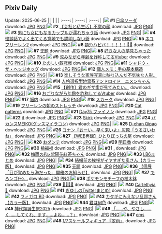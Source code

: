 ## Pixiv Daily
Update: 2025-06-25
|      |      |      |
| :----: | :----: | :----: |
|![](https://pixiv.microyu.workers.dev/c/240x480/img-master/img/2025/06/23/20/30/01/131894515_p0_master1200.jpg) **#1** [日傘ソーダ](https://www.pixiv.net/artworks/131894515) download: [JPG](https://pixiv.microyu.workers.dev/img-original/img/2025/06/23/20/30/01/131894515_p0.jpg) [PNG](https://pixiv.microyu.workers.dev/img-original/img/2025/06/23/20/30/01/131894515_p0.png)|![](https://pixiv.microyu.workers.dev/c/240x480/img-master/img/2025/06/24/12/00/16/131917368_p0_master1200.jpg) **#2** [【会社と私生活】不意の顔](https://www.pixiv.net/artworks/131917368) download: [JPG](https://pixiv.microyu.workers.dev/img-original/img/2025/06/24/12/00/16/131917368_p0.jpg) [PNG](https://pixiv.microyu.workers.dev/img-original/img/2025/06/24/12/00/16/131917368_p0.png)|![](https://pixiv.microyu.workers.dev/c/240x480/img-master/img/2025/06/23/00/00/19/131867926_p0_master1200.jpg) **#3** [男にも女にもなるカップルが濡れちゃう話](https://www.pixiv.net/artworks/131867926) download: [JPG](https://pixiv.microyu.workers.dev/img-original/img/2025/06/23/00/00/19/131867926_p0.jpg) [PNG](https://pixiv.microyu.workers.dev/img-original/img/2025/06/23/00/00/19/131867926_p0.png)|
|![](https://pixiv.microyu.workers.dev/c/240x480/img-master/img/2025/06/23/06/59/39/131877017_p0_master1200.jpg) **#4** [怪談話でよく出てくる意地でも説明しない爺](https://www.pixiv.net/artworks/131877017) download: [JPG](https://pixiv.microyu.workers.dev/img-original/img/2025/06/23/06/59/39/131877017_p0.jpg) [PNG](https://pixiv.microyu.workers.dev/img-original/img/2025/06/23/06/59/39/131877017_p0.png)|![](https://pixiv.microyu.workers.dev/c/240x480/img-master/img/2025/06/23/00/00/10/131867847_p0_master1200.jpg) **#5** [ネコフリーレン2](https://www.pixiv.net/artworks/131867847) download: [JPG](https://pixiv.microyu.workers.dev/img-original/img/2025/06/23/00/00/10/131867847_p0.jpg) [PNG](https://pixiv.microyu.workers.dev/img-original/img/2025/06/23/00/00/10/131867847_p0.png)|![](https://pixiv.microyu.workers.dev/c/240x480/img-master/img/2025/06/24/00/00/10/131903661_p0_master1200.jpg) **#6** [類ｸﾝハピバ！！！！！🎂🎉](https://www.pixiv.net/artworks/131903661) download: [JPG](https://pixiv.microyu.workers.dev/img-original/img/2025/06/24/00/00/10/131903661_p0.jpg) [PNG](https://pixiv.microyu.workers.dev/img-original/img/2025/06/24/00/00/10/131903661_p0.png)|
|![](https://pixiv.microyu.workers.dev/c/240x480/img-master/img/2025/06/23/01/06/26/131870922_p0_master1200.jpg) **#7** [无题](https://www.pixiv.net/artworks/131870922) download: [JPG](https://pixiv.microyu.workers.dev/img-original/img/2025/06/23/01/06/26/131870922_p0.jpg) [PNG](https://pixiv.microyu.workers.dev/img-original/img/2025/06/23/01/06/26/131870922_p0.png)|![](https://pixiv.microyu.workers.dev/c/240x480/img-master/img/2025/06/23/17/32/20/131888492_p0_master1200.jpg) **#8** [好きな人の夢見ちゃった](https://www.pixiv.net/artworks/131888492) download: [JPG](https://pixiv.microyu.workers.dev/img-original/img/2025/06/23/17/32/20/131888492_p0.jpg) [PNG](https://pixiv.microyu.workers.dev/img-original/img/2025/06/23/17/32/20/131888492_p0.png)|![](https://pixiv.microyu.workers.dev/c/240x480/img-master/img/2025/06/23/21/11/07/131896319_p0_master1200.jpg) **#9** [涼みながら年齢を詐称してるVtuber](https://www.pixiv.net/artworks/131896319) download: [JPG](https://pixiv.microyu.workers.dev/img-original/img/2025/06/23/21/11/07/131896319_p0.jpg) [PNG](https://pixiv.microyu.workers.dev/img-original/img/2025/06/23/21/11/07/131896319_p0.png)|
|![](https://pixiv.microyu.workers.dev/c/240x480/img-master/img/2025/06/24/15/35/42/131921485_p0_master1200.jpg) **#10** [たのしい戴冠戦](https://www.pixiv.net/artworks/131921485) download: [JPG](https://pixiv.microyu.workers.dev/img-original/img/2025/06/24/15/35/42/131921485_p0.jpg) [PNG](https://pixiv.microyu.workers.dev/img-original/img/2025/06/24/15/35/42/131921485_p0.png)|![](https://pixiv.microyu.workers.dev/c/240x480/img-master/img/2025/06/24/00/00/14/131903694_p0_master1200.jpg) **#11** [シャドウ・ザ・ヘッジホッグ](https://www.pixiv.net/artworks/131903694) download: [JPG](https://pixiv.microyu.workers.dev/img-original/img/2025/06/24/00/00/14/131903694_p0.jpg) [PNG](https://pixiv.microyu.workers.dev/img-original/img/2025/06/24/00/00/14/131903694_p0.png)|![](https://pixiv.microyu.workers.dev/c/240x480/img-master/img/2025/06/24/06/00/07/131911667_p0_master1200.jpg) **#12** [個人メモ：手の基本構造](https://www.pixiv.net/artworks/131911667) download: [JPG](https://pixiv.microyu.workers.dev/img-original/img/2025/06/24/06/00/07/131911667_p0.jpg) [PNG](https://pixiv.microyu.workers.dev/img-original/img/2025/06/24/06/00/07/131911667_p0.png)|
|![](https://pixiv.microyu.workers.dev/c/240x480/img-master/img/2025/06/24/12/03/20/131917537_p0_master1200.jpg) **#13** [楽しそうな家族写真に映り込んだ不気味な人影…](https://www.pixiv.net/artworks/131917537) download: [JPG](https://pixiv.microyu.workers.dev/img-original/img/2025/06/24/12/03/20/131917537_p0.jpg) [PNG](https://pixiv.microyu.workers.dev/img-original/img/2025/06/24/12/03/20/131917537_p0.png)|![](https://pixiv.microyu.workers.dev/c/240x480/img-master/img/2025/06/24/07/16/27/131912924_p0_master1200.jpg) **#14** [人格選択型地雷系アンドロイド　ニメンちゃん](https://www.pixiv.net/artworks/131912924) download: [JPG](https://pixiv.microyu.workers.dev/img-original/img/2025/06/24/07/16/27/131912924_p0.jpg) [PNG](https://pixiv.microyu.workers.dev/img-original/img/2025/06/24/07/16/27/131912924_p0.png)|![](https://pixiv.microyu.workers.dev/c/240x480/img-master/img/2025/06/24/15/24/08/131903977_p0_master1200.jpg) **#15** [【創作】君のギザ歯が見てみたい。](https://www.pixiv.net/artworks/131903977) download: [JPG](https://pixiv.microyu.workers.dev/img-original/img/2025/06/24/15/24/08/131903977_p0.jpg) [PNG](https://pixiv.microyu.workers.dev/img-original/img/2025/06/24/15/24/08/131903977_p0.png)|
|![](https://pixiv.microyu.workers.dev/c/240x480/img-master/img/2025/06/24/21/12/49/131931605_p0_master1200.jpg) **#16** [おごりながら年齢を詐称してるVtuber](https://www.pixiv.net/artworks/131931605) download: [JPG](https://pixiv.microyu.workers.dev/img-original/img/2025/06/24/21/12/49/131931605_p0.jpg) [PNG](https://pixiv.microyu.workers.dev/img-original/img/2025/06/24/21/12/49/131931605_p0.png)|![](https://pixiv.microyu.workers.dev/c/240x480/img-master/img/2025/06/23/20/33/44/131894709_p0_master1200.jpg) **#17** [脳内](https://www.pixiv.net/artworks/131894709) download: [JPG](https://pixiv.microyu.workers.dev/img-original/img/2025/06/23/20/33/44/131894709_p0.jpg) [PNG](https://pixiv.microyu.workers.dev/img-original/img/2025/06/23/20/33/44/131894709_p0.png)|![](https://pixiv.microyu.workers.dev/c/240x480/img-master/img/2025/06/23/00/00/13/131867882_p0_master1200.jpg) **#18** [スカーク](https://www.pixiv.net/artworks/131867882) download: [JPG](https://pixiv.microyu.workers.dev/img-original/img/2025/06/23/00/00/13/131867882_p0.jpg) [PNG](https://pixiv.microyu.workers.dev/img-original/img/2025/06/23/00/00/13/131867882_p0.png)|
|![](https://pixiv.microyu.workers.dev/c/240x480/img-master/img/2025/06/24/00/00/19/131903733_p0_master1200.jpg) **#19** [フリーレンの朝のストレッチ](https://www.pixiv.net/artworks/131903733) download: [JPG](https://pixiv.microyu.workers.dev/img-original/img/2025/06/24/00/00/19/131903733_p0.jpg) [PNG](https://pixiv.microyu.workers.dev/img-original/img/2025/06/24/00/00/19/131903733_p0.png)|![](https://pixiv.microyu.workers.dev/c/240x480/img-master/img/2025/06/23/20/26/26/131894390_p0_master1200.jpg) **#20** [Cat patterns](https://www.pixiv.net/artworks/131894390) download: [JPG](https://pixiv.microyu.workers.dev/img-original/img/2025/06/23/20/26/26/131894390_p0.jpg) [PNG](https://pixiv.microyu.workers.dev/img-original/img/2025/06/23/20/26/26/131894390_p0.png)|![](https://pixiv.microyu.workers.dev/c/240x480/img-master/img/2025/06/23/00/16/23/131868965_p0_master1200.jpg) **#21** [Day75 ファイノン](https://www.pixiv.net/artworks/131868965) download: [JPG](https://pixiv.microyu.workers.dev/img-original/img/2025/06/23/00/16/23/131868965_p0.jpg) [PNG](https://pixiv.microyu.workers.dev/img-original/img/2025/06/23/00/16/23/131868965_p0.png)|
|![](https://pixiv.microyu.workers.dev/c/240x480/img-master/img/2025/06/23/00/27/13/131869400_p0_master1200.jpg) **#22** [if](https://www.pixiv.net/artworks/131869400) download: [JPG](https://pixiv.microyu.workers.dev/img-original/img/2025/06/23/00/27/13/131869400_p0.jpg) [PNG](https://pixiv.microyu.workers.dev/img-original/img/2025/06/23/00/27/13/131869400_p0.png)|![](https://pixiv.microyu.workers.dev/c/240x480/img-master/img/2025/06/23/14/53/22/131885129_p0_master1200.jpg) **#23** [Skirk](https://www.pixiv.net/artworks/131885129) download: [JPG](https://pixiv.microyu.workers.dev/img-original/img/2025/06/23/14/53/22/131885129_p0.jpg) [PNG](https://pixiv.microyu.workers.dev/img-original/img/2025/06/23/14/53/22/131885129_p0.png)|![](https://pixiv.microyu.workers.dev/c/240x480/img-master/img/2025/06/23/20/41/16/131894942_p0_master1200.jpg) **#24** [バカンスMEIKO(グッスマイラコン)](https://www.pixiv.net/artworks/131894942) download: [JPG](https://pixiv.microyu.workers.dev/img-original/img/2025/06/23/20/41/16/131894942_p0.jpg) [PNG](https://pixiv.microyu.workers.dev/img-original/img/2025/06/23/20/41/16/131894942_p0.png)|
|![](https://pixiv.microyu.workers.dev/c/240x480/img-master/img/2025/06/23/16/08/26/131886533_p0_master1200.jpg) **#25** [D-chan Qipao](https://www.pixiv.net/artworks/131886533) download: [JPG](https://pixiv.microyu.workers.dev/img-original/img/2025/06/23/16/08/26/131886533_p0.jpg) [PNG](https://pixiv.microyu.workers.dev/img-original/img/2025/06/23/16/08/26/131886533_p0.png)|![](https://pixiv.microyu.workers.dev/c/240x480/img-master/img/2025/06/23/18/48/06/131890912_p0_master1200.jpg) **#26** [コナン『おーい、早く来いよ』灰原「うるさいわね」](https://www.pixiv.net/artworks/131890912) download: [JPG](https://pixiv.microyu.workers.dev/img-original/img/2025/06/23/18/48/06/131890912_p0.jpg) [PNG](https://pixiv.microyu.workers.dev/img-original/img/2025/06/23/18/48/06/131890912_p0.png)|![](https://pixiv.microyu.workers.dev/c/240x480/img-master/img/2025/06/24/14/34/25/131920311_p0_master1200.jpg) **#27** [【WEB再録】ひとりぼっちの庭](https://www.pixiv.net/artworks/131920311) download: [JPG](https://pixiv.microyu.workers.dev/img-original/img/2025/06/24/14/34/25/131920311_p0.jpg) [PNG](https://pixiv.microyu.workers.dev/img-original/img/2025/06/24/14/34/25/131920311_p0.png)|
|![](https://pixiv.microyu.workers.dev/c/240x480/img-master/img/2025/06/24/18/31/29/131925718_p0_master1200.jpg) **#28** [おダンテ](https://www.pixiv.net/artworks/131925718) download: [JPG](https://pixiv.microyu.workers.dev/img-original/img/2025/06/24/18/31/29/131925718_p0.jpg) [PNG](https://pixiv.microyu.workers.dev/img-original/img/2025/06/24/18/31/29/131925718_p0.png)|![](https://pixiv.microyu.workers.dev/c/240x480/img-master/img/2025/06/23/02/28/13/131873003_p0_master1200.jpg) **#29** [明日香](https://www.pixiv.net/artworks/131873003) download: [JPG](https://pixiv.microyu.workers.dev/img-original/img/2025/06/23/02/28/13/131873003_p0.jpg) [PNG](https://pixiv.microyu.workers.dev/img-original/img/2025/06/23/02/28/13/131873003_p0.png)|![](https://pixiv.microyu.workers.dev/c/240x480/img-master/img/2025/06/23/18/03/16/131889586_p0_master1200.jpg) **#30** [橘福福](https://www.pixiv.net/artworks/131889586) download: [JPG](https://pixiv.microyu.workers.dev/img-original/img/2025/06/23/18/03/16/131889586_p0.jpg) [PNG](https://pixiv.microyu.workers.dev/img-original/img/2025/06/23/18/03/16/131889586_p0.png)|
|![](https://pixiv.microyu.workers.dev/c/240x480/img-master/img/2025/06/23/17/30/56/131888450_p0_master1200.jpg) **#31** [.](https://www.pixiv.net/artworks/131888450) download: [JPG](https://pixiv.microyu.workers.dev/img-original/img/2025/06/23/17/30/56/131888450_p0.jpg) [PNG](https://pixiv.microyu.workers.dev/img-original/img/2025/06/23/17/30/56/131888450_p0.png)|![](https://pixiv.microyu.workers.dev/c/240x480/img-master/img/2025/06/23/19/28/47/131892262_p0_master1200.jpg) **#32** [梅雨の和×紫陽花紅茶ちゃん](https://www.pixiv.net/artworks/131892262) download: [JPG](https://pixiv.microyu.workers.dev/img-original/img/2025/06/23/19/28/47/131892262_p0.jpg) [PNG](https://pixiv.microyu.workers.dev/img-original/img/2025/06/23/19/28/47/131892262_p0.png)|![](https://pixiv.microyu.workers.dev/c/240x480/img-master/img/2025/06/23/00/12/07/131868791_p0_master1200.jpg) **#33** [LB6まとめ](https://www.pixiv.net/artworks/131868791) download: [JPG](https://pixiv.microyu.workers.dev/img-original/img/2025/06/23/00/12/07/131868791_p0.jpg) [PNG](https://pixiv.microyu.workers.dev/img-original/img/2025/06/23/00/12/07/131868791_p0.png)|
|![](https://pixiv.microyu.workers.dev/c/240x480/img-master/img/2025/06/23/16/11/02/131886596_p0_master1200.jpg) **#34** [結婚前の挨拶がイヤすぎた奥さん【カラー版】](https://www.pixiv.net/artworks/131886596) download: [JPG](https://pixiv.microyu.workers.dev/img-original/img/2025/06/23/16/11/02/131886596_p0.jpg) [PNG](https://pixiv.microyu.workers.dev/img-original/img/2025/06/23/16/11/02/131886596_p0.png)|![](https://pixiv.microyu.workers.dev/c/240x480/img-master/img/2025/06/23/02/54/39/131873471_p0_master1200.jpg) **#35** [无题](https://www.pixiv.net/artworks/131873471) download: [JPG](https://pixiv.microyu.workers.dev/img-original/img/2025/06/23/02/54/39/131873471_p0.jpg) [PNG](https://pixiv.microyu.workers.dev/img-original/img/2025/06/23/02/54/39/131873471_p0.png)|![](https://pixiv.microyu.workers.dev/c/240x480/img-master/img/2025/06/24/19/52/44/131928322_p0_master1200.jpg) **#36** [【個展「目が覚めたら海だった」開催のお知らせ】](https://www.pixiv.net/artworks/131928322) download: [JPG](https://pixiv.microyu.workers.dev/img-original/img/2025/06/24/19/52/44/131928322_p0.jpg) [PNG](https://pixiv.microyu.workers.dev/img-original/img/2025/06/24/19/52/44/131928322_p0.png)|
|![](https://pixiv.microyu.workers.dev/c/240x480/img-master/img/2025/06/23/18/27/02/131890265_p0_master1200.jpg) **#37** [でろンゴﾁｬﾝ…](https://www.pixiv.net/artworks/131890265) download: [JPG](https://pixiv.microyu.workers.dev/img-original/img/2025/06/23/18/27/02/131890265_p0.jpg) [PNG](https://pixiv.microyu.workers.dev/img-original/img/2025/06/23/18/27/02/131890265_p0.png)|![](https://pixiv.microyu.workers.dev/c/240x480/img-master/img/2025/06/24/08/37/28/131914156_p0_master1200.jpg) **#38** [ポケモンモチーフの植木鉢](https://www.pixiv.net/artworks/131914156) download: [JPG](https://pixiv.microyu.workers.dev/img-original/img/2025/06/24/08/37/28/131914156_p0.jpg) [PNG](https://pixiv.microyu.workers.dev/img-original/img/2025/06/24/08/37/28/131914156_p0.png)|![](https://pixiv.microyu.workers.dev/c/240x480/img-master/img/2025/06/23/21/33/24/131897305_p0_master1200.jpg) **#39** [🖤🤍💚💖](https://www.pixiv.net/artworks/131897305) download: [JPG](https://pixiv.microyu.workers.dev/img-original/img/2025/06/23/21/33/24/131897305_p0.jpg) [PNG](https://pixiv.microyu.workers.dev/img-original/img/2025/06/23/21/33/24/131897305_p0.png)|
|![](https://pixiv.microyu.workers.dev/c/240x480/img-master/img/2025/06/23/16/57/26/131887547_p0_master1200.jpg) **#40** [Cartethyia🌊](https://www.pixiv.net/artworks/131887547) download: [JPG](https://pixiv.microyu.workers.dev/img-original/img/2025/06/23/16/57/26/131887547_p0.jpg) [PNG](https://pixiv.microyu.workers.dev/img-original/img/2025/06/23/16/57/26/131887547_p0.png)|![](https://pixiv.microyu.workers.dev/c/240x480/img-master/img/2025/06/23/17/05/36/131887825_p0_master1200.jpg) **#41** [ぎゆしのTwitterまとめ1](https://www.pixiv.net/artworks/131887825) download: [JPG](https://pixiv.microyu.workers.dev/img-original/img/2025/06/23/17/05/36/131887825_p0.jpg) [PNG](https://pixiv.microyu.workers.dev/img-original/img/2025/06/23/17/05/36/131887825_p0.png)|![](https://pixiv.microyu.workers.dev/c/240x480/img-master/img/2025/06/23/02/03/43/131872524_p0_master1200.jpg) **#42** [フィガロ BD](https://www.pixiv.net/artworks/131872524) download: [JPG](https://pixiv.microyu.workers.dev/img-original/img/2025/06/23/02/03/43/131872524_p0.jpg) [PNG](https://pixiv.microyu.workers.dev/img-original/img/2025/06/23/02/03/43/131872524_p0.png)|
|![](https://pixiv.microyu.workers.dev/c/240x480/img-master/img/2025/06/23/00/00/08/131867828_p0_master1200.jpg) **#43** [カタギにみえない旦那さん【カラー版】](https://www.pixiv.net/artworks/131867828) download: [JPG](https://pixiv.microyu.workers.dev/img-original/img/2025/06/23/00/00/08/131867828_p0.jpg) [PNG](https://pixiv.microyu.workers.dev/img-original/img/2025/06/23/00/00/08/131867828_p0.png)|![](https://pixiv.microyu.workers.dev/c/240x480/img-master/img/2025/06/24/19/39/52/131927938_p0_master1200.jpg) **#44** [君は何色](https://www.pixiv.net/artworks/131927938) download: [JPG](https://pixiv.microyu.workers.dev/img-original/img/2025/06/24/19/39/52/131927938_p0.jpg) [PNG](https://pixiv.microyu.workers.dev/img-original/img/2025/06/24/19/39/52/131927938_p0.png)|![](https://pixiv.microyu.workers.dev/c/240x480/img-master/img/2025/06/24/00/26/55/131905144_p0_master1200.jpg) **#45** [神代類誕生祭2025](https://www.pixiv.net/artworks/131905144) download: [JPG](https://pixiv.microyu.workers.dev/img-original/img/2025/06/24/00/26/55/131905144_p0.jpg) [PNG](https://pixiv.microyu.workers.dev/img-original/img/2025/06/24/00/26/55/131905144_p0.png)|
|![](https://pixiv.microyu.workers.dev/c/240x480/img-master/img/2025/06/23/18/10/22/131889788_p0_master1200.jpg) **#46** [「……や、やさし……く……してくれ、ます……よね……？」](https://www.pixiv.net/artworks/131889788) download: [JPG](https://pixiv.microyu.workers.dev/img-original/img/2025/06/23/18/10/22/131889788_p0.jpg) [PNG](https://pixiv.microyu.workers.dev/img-original/img/2025/06/23/18/10/22/131889788_p0.png)|![](https://pixiv.microyu.workers.dev/c/240x480/img-master/img/2025/06/23/10/36/09/131880478_p0_master1200.jpg) **#47** [cms](https://www.pixiv.net/artworks/131880478) download: [JPG](https://pixiv.microyu.workers.dev/img-original/img/2025/06/23/10/36/09/131880478_p0.jpg) [PNG](https://pixiv.microyu.workers.dev/img-original/img/2025/06/23/10/36/09/131880478_p0.png)|![](https://pixiv.microyu.workers.dev/c/240x480/img-master/img/2025/06/24/00/00/26/131903777_p0_master1200.jpg) **#48** [1/7スケールフィギュア 『翠雨』](https://www.pixiv.net/artworks/131903777) download: [JPG](https://pixiv.microyu.workers.dev/img-original/img/2025/06/24/00/00/26/131903777_p0.jpg) [PNG](https://pixiv.microyu.workers.dev/img-original/img/2025/06/24/00/00/26/131903777_p0.png)|
